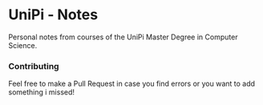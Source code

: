 # UniPi - Notes

Personal notes from courses of the UniPi Master Degree in Computer Science.

### Contributing

Feel free to make a Pull Request in case you find errors or you want to add something i missed!
